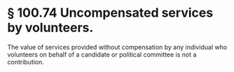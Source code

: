 # § 100.74   Uncompensated services by volunteers.

The value of services provided without compensation by any individual who volunteers on behalf of a candidate or political committee is not a contribution. 




